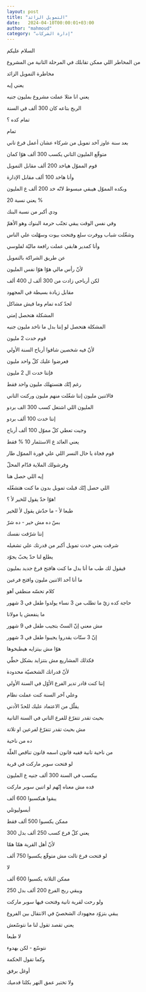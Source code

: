 ```yaml
---
layout: post
title: "التمويل الزائد"
date:   2024-04-10T00:00:01+03:00
author: "mahmoud"
category: "إدارة الشركات"
---
```



السلام عليكم

من المخاطر اللي ممكن تقابلك في المرحلة التانية من
المشروع

مخاطرة التمويل الزائد




يعني إيه

يعني انا مثلا عملت مشروع بمليون جنيه

الربح بتاعه كان 300 ألف في السنة

تمام كده ؟

تمام




بعد سنة عاوز آخد تمويل من شركاء عشان أعمل فرع
تاني

متوقّع المليون التاني يكسب 300 ألف هوّا كمان

قوم المموّل هياخد 200 ألف مقابل التمويل

وأنا هاخد 100 ألف مقابل الإدارة




وبكده المموّل هيبقي مبسوط لانّه خد 200 ألف ع
المليون

يعني نسبة 20 %

ودي أكبر من نسبة البنك

وفي نفس الوقت يبقي تجنّب حرمة البنوك وهو الأهمّ

وشغّلت شباب ووفرت سلع وفتحت بيوت وسهّلت علي الناس




وأنا كمدير هابقي عملت رافعة ماليّة لفلوسي

عن طريق الشراكة بالتمويل

لأنّ رأس مالي هوّا هوّا نفس المليون

لكن أرباحي زادت من 300 ألف ل 400 ألف

مقابل زيادة بسيطة في المجهود




لحدّ كده تمام وما فيش مشاكل

المشكلة هتحصل إمتي

المشكلة هتحصل لو إنتا بدل ما تاخد مليون جنيه

قوم خدت 2 مليون




لأنّ فيه شخصين شافوا أرباح السنة الأولي

فعرضوا عليك كلّ واحد مليون

فإنتا خدت ال 2 مليون

رغم إنّك هتستهلك مليون واحد فقط




فالاتنين مليون إنتا شغّلت منهم مليون وركنت التاني

المليون اللي اشتغل كسب 300 الف بردو

إنتا خدت 100 ألف بردو

وجيت تعطي كلّ مموّل 100 ألف أرباح

يعني العائد ع الاستثمار 10 % فقط




قوم فجاة يا خال النسر اللي علي قورة المموّل طار

وفرشولك الملاية قدّام المحلّ




إيه اللي حصل هنا

اللي حصل إنّك قبلت تمويل بدون ما كنت هتشغّله

هوّا حدّ يقول للخير لأ ؟!

طبعا لأ - ما حدّش يقول لأ للخير

بسّ ده مش خير - ده شرّ

إنتا شرّقت نفسك

شرقت يعني خدت تمويل أكبر من قدرتك علي تشغيله




يطلع لنا حدّ يحبّ يجوّد

فيقول لك طب ما أنا بدل ما كنت هافتح فرع جديد
بمليون

ما أنا آخد الاتنين مليون وافتح فرعين




كلام تحسّه منطقي آهو

حاجة كده زيّ ما تطلب من 3 نساء يولدوا طفل في 3
شهور

ما ينفعش يا مولانا

مش معني إنّ الستّ بتجيب طفل في 9 شهور

إنّ 3 ستّات يقدروا يجيبوا طفل في 3 شهور

هوّا مش بيتزايه هيطبخوها




فكذلك المشاريع مش بتتزايد بشكل خطّي

لأنّ قدراتك الشخصيّة محدودة

إنتا كنت قادر تدير الفرع الأوّل في السنة الأولي

وعلي آخر السنة كنت عملت نظام

يقلّل من الاعتماد عليك للحدّ الأدني

بحيث تقدر تتفرّغ للفرع التاني في السنة التانية

مش بحيث تقدر تتفرّغ لفرعين او تلاتة

ده من ناحية




من ناحية تانية ففيه قانون اسمه قانون تناقص الغلّة

لو فتحت سوبر ماركت في قرية

بيكسب في السنة 300 ألف جنيه ع المليون

فده مش معناه إنّهم لو اتنين سوبر ماركت

يبقوا هيكسبوا 600 ألف

أبسوليوتلي

ممكن يكسبوا 500 ألف فقط

يعني كلّ فرع كسب 250 ألف بدل 300

لأنّ أهل القرية همّا همّا




لو فتحت فرع تالت مش متوقّع يكسبوا 750 ألف

لا

ممكن التلاتة يكسبوا 600 ألف

ويبقي ربح الفرع 200 ألف بدل 250




ولو رحت لقرية تانية وفتحت فيها سوبر ماركت

يبقي بتزوّد مجهودك الشخصيّ في الانتقال بين الفروع




يعني تقصد تقول لنا ما نتوسّعش

لا طبعا

نتوسّع - لكن بهدوء




وكما تقول الحكمة

أوغل برفق

ولا تختبر عمق النهر بكلتا قدميك

